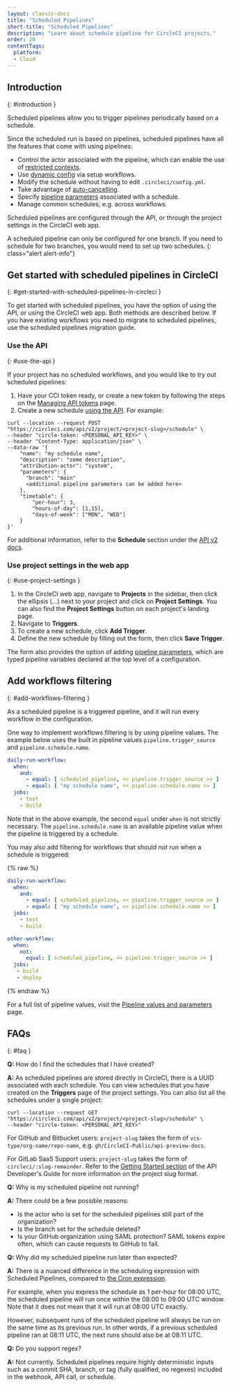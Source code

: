 ```yaml
---
layout: classic-docs
title: "Scheduled Pipelines"
short-title: "Scheduled Pipelines"
description: "Learn about schedule pipeline for CircleCI projects."
order: 20
contentTags: 
  platform:
  - Cloud
---
```


## Introduction
{: #introduction }

Scheduled pipelines allow you to trigger pipelines periodically based on a schedule.

Since the scheduled run is based on pipelines, scheduled pipelines have all the features that come with using pipelines:

- Control the actor associated with the pipeline, which can enable the use of [restricted contexts]({{site.baseurl}}/contexts/#restricting-a-context).
- Use [dynamic config]({{site.baseurl}}/dynamic-config/) via setup workflows.
- Modify the schedule without having to edit `.circleci/config.yml`.
- Take advantage of [auto-cancelling]({{site.baseurl}}/skip-build/#auto-cancelling).
- Specify [pipeline parameters]({{site.baseurl}}/pipeline-variables/#pipeline-parameters-in-configuration) associated with a schedule.
- Manage common schedules, e.g. across workflows.

Scheduled pipelines are configured through the API, or through the project settings in the CircleCI web app.

A scheduled pipeline can only be configured for one branch. If you need to schedule for two branches, you would need to set up two schedules.
{: class="alert alert-info"}

## Get started with scheduled pipelines in CircleCI
{: #get-started-with-scheduled-pipelines-in-circleci }

To get started with scheduled pipelines, you have the option of using the API, or using the CircleCI web app. Both methods are described below. If you have existing workflows you need to migrate to scheduled pipelines, use the scheduled pipelines migration guide.

### Use the API
{: #use-the-api }

If your project has no scheduled workflows, and you would like to try out scheduled pipelines:

1. Have your CCI token ready, or create a new token by following the steps on the [Managing API tokens]({{site.baseurl}}/managing-api-tokens/) page.
2. Create a new schedule [using the API](https://circleci.com/docs/api/v2/index.html#operation/createSchedule). For example:

```shell
curl --location --request POST "https://circleci.com/api/v2/project/<project-slug>/schedule" \
--header "circle-token: <PERSONAL_API_KEY>" \
--header "Content-Type: application/json" \
--data-raw '{
    "name": "my schedule name",
    "description": "some description",
    "attribution-actor": "system",
    "parameters": {
      "branch": "main"
      <additional pipeline parameters can be added here>
    },
    "timetable": {
        "per-hour": 3,
        "hours-of-day": [1,15],
        "days-of-week": ["MON", "WED"]
    }
}'
```

For additional information, refer to the **Schedule** section under the [API v2 docs](https://circleci.com/docs/api/v2/).

### Use project settings in the web app
{: #use-project-settings }

1. In the CircleCI web app, navigate to **Projects** in the sidebar, then click the ellipsis (...) next to your project and click on **Project Settings**. You can also find the **Project Settings** button on each project's landing page.
2. Navigate to **Triggers**.
3. To create a new schedule, click **Add Trigger**.
4. Define the new schedule by filling out the form, then click **Save Trigger**.

The form also provides the option of adding [pipeline parameters]({{site.baseurl}}/pipeline-variables/), which are typed pipeline variables declared at the top level of a configuration.

## Add workflows filtering
{: #add-workflows-filtering }

As a scheduled pipeline is a triggered pipeline, and it will run every workflow in the configuration.

One way to implement workflows filtering is by using pipeline values. The example below uses the built in pipeline values `pipeline.trigger_source` and `pipeline.schedule.name`.

```yaml
daily-run-workflow:
  when:
    and:
      - equal: [ scheduled_pipeline, << pipeline.trigger_source >> ]
      - equal: [ "my schedule name", << pipeline.schedule.name >> ]
  jobs:
    - test
    - build
```

Note that in the above example, the second `equal` under `when` is not strictly necessary. The `pipeline.schedule.name` is an available pipeline value when the pipeline is triggered by a schedule.

You may also add filtering for workflows that should *not* run when a schedule is triggered:

{% raw %}
```yaml
daily-run-workflow:
  when:
    and:
      - equal: [ scheduled_pipeline, << pipeline.trigger_source >> ]
      - equal: [ "my schedule name", << pipeline.schedule.name >> ]
  jobs:
    - test
    - build

other-workflow:
  when:
    not:
      equal: [ scheduled_pipeline, << pipeline.trigger_source >> ]
  jobs:
   - build
   - deploy
```
{% endraw %}

For a full list of pipeline values, visit the [Pipeline values and parameters]({{site.baseurl}}/pipeline-variables/#pipeline-values) page.

## FAQs
{: #faq }

**Q:** How do I find the schedules that I have created?

**A:** As scheduled pipelines are stored directly in CircleCI, there is a UUID associated with each schedule. You can view schedules that you have created on the **Triggers** page of the project settings. You can also list all the schedules under a single project:

```shell
curl --location --request GET "https://circleci.com/api/v2/project/<project-slug>/schedule" \
--header "circle-token: <PERSONAL_API_KEY>"
```

For GitHub and Bitbucket users: `project-slug` takes the form of `vcs-type/org-name/repo-name`, e.g. `gh/CircleCI-Public/api-preview-docs`.

For GitLab SaaS Support users: `project-slug` takes the form of `circleci/:slug-remainder`. Refer to the [Getting Started section]({{site.baseurl}}/api-developers-guide/#getting-started-with-the-api) of the API Developer's Guide for more information on the project slug format.

**Q:** Why is my scheduled pipeline not running?

**A:** There could be a few possible reasons:
* Is the actor who is set for the scheduled pipelines still part of the organization?
* Is the branch set for the schedule deleted?
* Is your GitHub organization using SAML protection? SAML tokens expire often, which can cause requests to GitHub to fail.

**Q:** Why did my scheduled pipeline run later than expected?

**A:** There is a nuanced difference in the scheduling expression with Scheduled Pipelines, compared to [the Cron expression](https://en.wikipedia.org/wiki/Cron#CRON_expression).

For example, when you express the schedule as 1 per-hour for 08:00 UTC, the scheduled pipeline will run once within the 08:00 to 09:00 UTC window.
Note that it does not mean that it will run at 08:00 UTC exactly.

However, subsequent runs of the scheduled pipeline will always be run on the same time as its previous run.
In other words, if a previous scheduled pipeline ran at 08:11 UTC, the next runs should also be at 08:11 UTC.

**Q:** Do you support regex?

**A:** 
Not currently. Scheduled pipelines require highly deterministic inputs such as a commit SHA, branch, or tag (fully qualified, no regexes) included in the webhook, API call, or schedule. 
